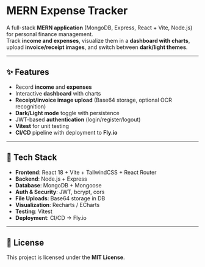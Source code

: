 # MERN Expense Tracker

A full-stack **MERN application** (MongoDB, Express, React + Vite, Node.js) for personal finance management.  
Track **income and expenses**, visualize them in a **dashboard with charts**, upload **invoice/receipt images**, and switch between **dark/light themes**.

---

## ✨ Features

- Record **income** and **expenses**
- Interactive **dashboard** with charts
- **Receipt/invoice image upload** (Base64 storage, optional OCR recognition)
- **Dark/Light mode** toggle with persistence
- JWT-based **authentication** (login/register/logout)
- **Vitest** for unit testing
- **CI/CD** pipeline with deployment to **Fly.io**

---

## 🧱 Tech Stack

- **Frontend**: React 18 + Vite + TailwindCSS + React Router  
- **Backend**: Node.js + Express  
- **Database**: MongoDB + Mongoose  
- **Auth & Security**: JWT, bcrypt, cors  
- **File Uploads**: Base64 storage in DB  
- **Visualization**: Recharts / ECharts  
- **Testing**: Vitest  
- **Deployment**: CI/CD → Fly.io  

---

## 📜 License

This project is licensed under the **MIT License**.
